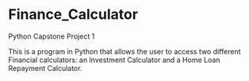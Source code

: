 # Finance_Calculator
Python Capstone Project 1

This is a program in Python that allows the user to access two different Financial calculators: an Investment Calculator and a Home Loan
Repayment Calculator.
